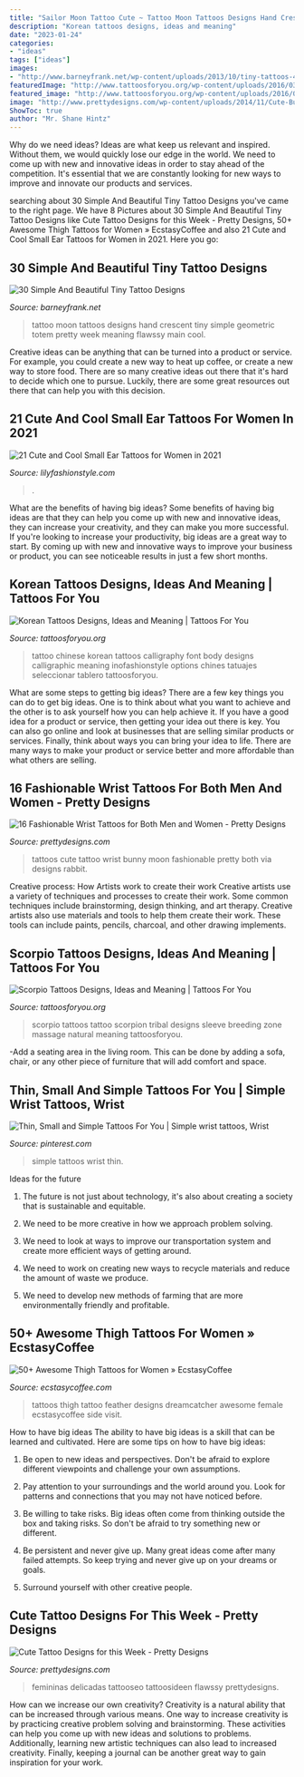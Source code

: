 ```yaml
---
title: "Sailor Moon Tattoo Cute ~ Tattoo Moon Tattoos Designs Hand Crescent Tiny Simple Geometric Totem Pretty Week Meaning Flawssy Main Cool"
description: "Korean tattoos designs, ideas and meaning"
date: "2023-01-24"
categories:
- "ideas"
tags: ["ideas"]
images:
- "http://www.barneyfrank.net/wp-content/uploads/2013/10/tiny-tattoos-4.jpg"
featuredImage: "http://www.tattoosforyou.org/wp-content/uploads/2016/03/Korean-Tattoos-for-Women.jpg"
featured_image: "http://www.tattoosforyou.org/wp-content/uploads/2016/03/Korean-Tattoos-for-Women.jpg"
image: "http://www.prettydesigns.com/wp-content/uploads/2014/11/Cute-Bunny-and-Moon-Tattoo.jpg"
ShowToc: true
author: "Mr. Shane Hintz"
---
```



Why do we need ideas?
Ideas are what keep us relevant and inspired. Without them, we would quickly lose our edge in the world. We need to come up with new and innovative ideas in order to stay ahead of the competition. It's essential that we are constantly looking for new ways to improve and innovate our products and services.

	

		
searching about 30 Simple And Beautiful Tiny Tattoo Designs you've came to the right page. We have 8 Pictures about 30 Simple And Beautiful Tiny Tattoo Designs like Cute Tattoo Designs for this Week - Pretty Designs, 50+ Awesome Thigh Tattoos for Women » EcstasyCoffee and also 21 Cute and Cool Small Ear Tattoos for Women in 2021. Here you go:
		
    
## 30 Simple And Beautiful Tiny Tattoo Designs

<img loading=lazy src="http://www.barneyfrank.net/wp-content/uploads/2013/10/tiny-tattoos-4.jpg" onerror="this.onerror=null;this.src='https://tse4.mm.bing.net/th?id=OIP.Yjs9zCuKBfkqvs4fp_JNvwHaJ_&amp;pid=15.1';" alt="30 Simple And Beautiful Tiny Tattoo Designs">

_Source: barneyfrank.net_

>tattoo moon tattoos designs hand crescent tiny simple geometric totem pretty week meaning flawssy main cool. 

	

Creative ideas can be anything that can be turned into a product or service. For example, you could create a new way to heat up coffee, or create a new way to store food. There are so many creative ideas out there that it's hard to decide which one to pursue. Luckily, there are some great resources out there that can help you with this decision.

    
## 21 Cute And Cool Small Ear Tattoos For Women In 2021

<img loading=lazy src="https://lilyfashionstyle.com/wp-content/uploads/2021/05/10-4.jpg" onerror="this.onerror=null;this.src='https://tse2.mm.bing.net/th?id=OIP.KKtnFdl9yunKqAvFHXot3gHaLH&amp;pid=15.1';" alt="21 Cute and Cool Small Ear Tattoos for Women in 2021">

_Source: lilyfashionstyle.com_

>. 

	

What are the benefits of having big ideas?
Some benefits of having big ideas are that they can help you come up with new and innovative ideas, they can increase your creativity, and they can make you more successful. If you're looking to increase your productivity, big ideas are a great way to start. By coming up with new and innovative ways to improve your business or product, you can see noticeable results in just a few short months.

    
## Korean Tattoos Designs, Ideas And Meaning | Tattoos For You

<img loading=lazy src="http://www.tattoosforyou.org/wp-content/uploads/2016/03/Korean-Tattoos-for-Women.jpg" onerror="this.onerror=null;this.src='https://tse2.mm.bing.net/th?id=OIP.7QkxgCZ6D3Z46gw3Avq0ygHaLI&amp;pid=15.1';" alt="Korean Tattoos Designs, Ideas and Meaning | Tattoos For You">

_Source: tattoosforyou.org_

>tattoo chinese korean tattoos calligraphy font body designs calligraphic meaning inofashionstyle options chines tatuajes seleccionar tablero tattoosforyou. 

	

What are some steps to getting big ideas?
There are a few key things you can do to get big ideas. One is to think about what you want to achieve and the other is to ask yourself how you can help achieve it. If you have a good idea for a product or service, then getting your idea out there is key. You can also go online and look at businesses that are selling similar products or services. Finally, think about ways you can bring your idea to life. There are many ways to make your product or service better and more affordable than what others are selling.

    
## 16 Fashionable Wrist Tattoos For Both Men And Women - Pretty Designs

<img loading=lazy src="http://www.prettydesigns.com/wp-content/uploads/2014/11/Cute-Bunny-and-Moon-Tattoo.jpg" onerror="this.onerror=null;this.src='https://tse1.mm.bing.net/th?id=OIP.0tCyLMN1pmvgtUinFPBicwHaJ3&amp;pid=15.1';" alt="16 Fashionable Wrist Tattoos for Both Men and Women - Pretty Designs">

_Source: prettydesigns.com_

>tattoos cute tattoo wrist bunny moon fashionable pretty both via designs rabbit. 

	

Creative process: How Artists work to create their work
Creative artists use a variety of techniques and processes to create their work. Some common techniques include brainstorming, design thinking, and art therapy. Creative artists also use materials and tools to help them create their work. These tools can include paints, pencils, charcoal, and other drawing implements.

    
## Scorpio Tattoos Designs, Ideas And Meaning | Tattoos For You

<img loading=lazy src="http://www.tattoosforyou.org/wp-content/uploads/2013/10/Scorpio-Tattoo-Sleeve.jpg" onerror="this.onerror=null;this.src='https://tse2.mm.bing.net/th?id=OIP.O1NFmfmZMijWJbjcQ1-05gHaJ6&amp;pid=15.1';" alt="Scorpio Tattoos Designs, Ideas and Meaning | Tattoos For You">

_Source: tattoosforyou.org_

>scorpio tattoos tattoo scorpion tribal designs sleeve breeding zone massage natural meaning tattoosforyou. 

	

-Add a seating area in the living room. This can be done by adding a sofa, chair, or any other piece of furniture that will add comfort and space.

    
## Thin, Small And Simple Tattoos For You | Simple Wrist Tattoos, Wrist

<img loading=lazy src="https://i.pinimg.com/736x/63/95/bc/6395bcbce24699e6dceccdbfd2dfb787.jpg" onerror="this.onerror=null;this.src='https://tse4.mm.bing.net/th?id=OIP.v6jeTC-AqynwVxKb2lUYDwHaLS&amp;pid=15.1';" alt="Thin, Small and Simple Tattoos For You | Simple wrist tattoos, Wrist">

_Source: pinterest.com_

>simple tattoos wrist thin. 

	

Ideas for the future
1. The future is not just about technology, it's also about creating a society that is sustainable and equitable.
2. We need to be more creative in how we approach problem solving.

3. We need to look at ways to improve our transportation system and create more efficient ways of getting around.

4. We need to work on creating new ways to recycle materials and reduce the amount of waste we produce.

5. We need to develop new methods of farming that are more environmentally friendly and profitable.

    
## 50+ Awesome Thigh Tattoos For Women » EcstasyCoffee

<img loading=lazy src="https://i0.wp.com/www.ecstasycoffee.com/wp-content/uploads/2016/10/Thigh-Tattoos-for-Women-7.jpg" onerror="this.onerror=null;this.src='https://tse1.mm.bing.net/th?id=OIP.zz0skY4t8Xs8X6QMNcUz7QHaHa&amp;pid=15.1';" alt="50+ Awesome Thigh Tattoos for Women » EcstasyCoffee">

_Source: ecstasycoffee.com_

>tattoos thigh tattoo feather designs dreamcatcher awesome female ecstasycoffee side visit. 

	

How to have big ideas
The ability to have big ideas is a skill that can be learned and cultivated. Here are some tips on how to have big ideas:
1. Be open to new ideas and perspectives. Don't be afraid to explore different viewpoints and challenge your own assumptions.

2. Pay attention to your surroundings and the world around you. Look for patterns and connections that you may not have noticed before.

3. Be willing to take risks. Big ideas often come from thinking outside the box and taking risks. So don't be afraid to try something new or different.

4. Be persistent and never give up. Many great ideas come after many failed attempts. So keep trying and never give up on your dreams or goals.

5. Surround yourself with other creative people.

    
## Cute Tattoo Designs For This Week - Pretty Designs

<img loading=lazy src="http://www.prettydesigns.com/wp-content/uploads/2014/12/Moon-Tattoo.jpg" onerror="this.onerror=null;this.src='https://tse2.mm.bing.net/th?id=OIP.5dBJu6yIkBVEdr506hS3iwHaJ_&amp;pid=15.1';" alt="Cute Tattoo Designs for this Week - Pretty Designs">

_Source: prettydesigns.com_

>femininas delicadas tattooseo tattoosideen flawssy prettydesigns. 

	

How can we increase our own creativity?
Creativity is a natural ability that can be increased through various means. One way to increase creativity is by practicing creative problem solving and brainstorming. These activities can help you come up with new ideas and solutions to problems. Additionally, learning new artistic techniques can also lead to increased creativity. Finally, keeping a journal can be another great way to gain inspiration for your work.

